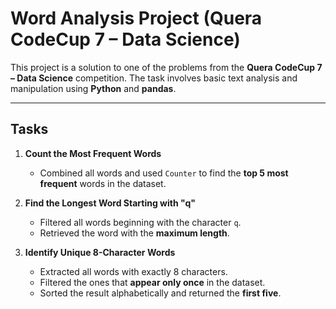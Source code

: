 # Word Analysis Project (Quera CodeCup 7 – Data Science)

This project is a solution to one of the problems from the **Quera CodeCup 7 – Data Science** competition. The task involves basic text analysis and manipulation using **Python** and **pandas**.

---

##  Tasks

1. **Count the Most Frequent Words**  
   - Combined all words and used `Counter` to find the **top 5 most frequent** words in the dataset.

2. **Find the Longest Word Starting with "q"**  
   - Filtered all words beginning with the character `q`.
   - Retrieved the word with the **maximum length**.

3. **Identify Unique 8-Character Words**  
   - Extracted all words with exactly 8 characters.
   - Filtered the ones that **appear only once** in the dataset.
   - Sorted the result alphabetically and returned the **first five**.



